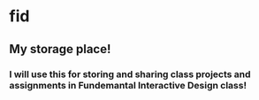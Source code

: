 # fid
## My storage place!
### I will use this for storing and sharing class projects and assignments in Fundemantal Interactive Design class!
